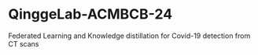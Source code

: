 # QinggeLab-ACMBCB-24
Federated Learning and Knowledge distillation for Covid-19 detection from CT scans
